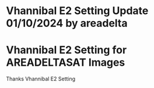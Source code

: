# Vhannibal E2 Setting Update 01/10/2024 by areadelta 
# Vhannibal E2 Setting for AREADELTASAT Images
Thanks Vhannibal E2 Setting
